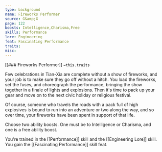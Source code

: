 ```yaml
---
type: background
name: Fireworks Performer 
source: G&amp;G
page: 122
boosts: Intelligence,Charisma,Free
skills: Performance
lore: Engineering
feat: Fascinating Performance
traits: 
misc: 
---
```


[[### Fireworks Performer]]
`=this.traits`


Few celebrations in Tian-Xia are complete without a show of fireworks, and your job is to make sure they go off without a hitch. You load the fireworks, set the fuses, and choreograph the performance, bringing the show together in a finale of lights and explosions. Then it's time to pack up your gear and move on to the next civic holiday or religious festival.

Of course, someone who travels the roads with a pack full of high explosives is bound to run into an adventure or two along the way, and so over time, your fireworks have been spent in support of that life.

Choose two ability boosts. One must be to Intelligence or Charisma, and one is a free ability boost.

You're trained in the [[Performance]] skill and the [[Engineering Lore]] skill. You gain the [[Fascinating Performance]] skill feat.

